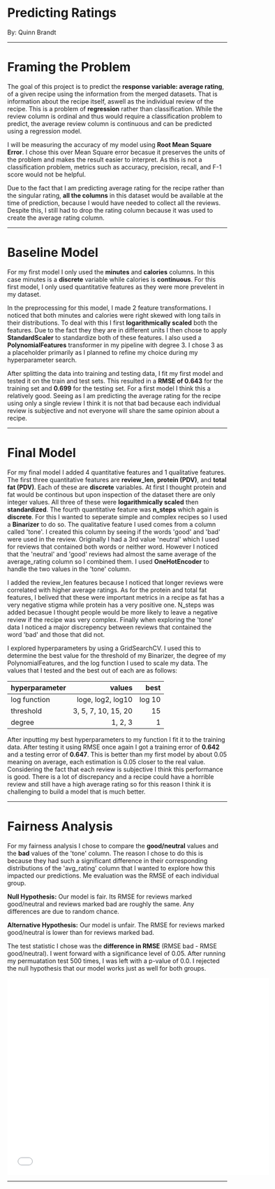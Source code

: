 # Predicting Ratings

By: Quinn Brandt

---

# Framing the Problem

The goal of this project is to predict the **response variable: average rating**, of a given recipe using the information from the merged datasets. That is information about the recipe itself, aswell as the individual review of the recipe. This is a problem of **regression** rather than classification. While the review column is ordinal and thus would require a classification problem to predict, the average review column is continuous and can be predicted using a regression model.

I will be measuring the accuracy of my model using **Root Mean Square Error**. I chose this over Mean Square error becasue it preserves the units of the problem and makes the result easier to interpret. As this is not a classification problem, metrics such as accuracy, precision, recall, and F-1 score would not be helpful.

Due to the fact that I am predicting average rating for the recipe rather than the singular rating, **all the columns** in this dataset would be available at the time of prediction, because I would have needed to collect all the reviews. Despite this, I still had to drop the rating column because it was used to create the average rating column.

---

# Baseline Model

For my first model I only used the **minutes** and **calories** columns. In this case minutes is a **discrete** variable while calories is **continuous**. For this first model, I only used quantitative features as they were more prevelent in my dataset. 

In the preprocessing for this model, I made 2 feature transformations. I noticed that both minutes and calories were right skewed with long tails in their distributions. To deal with this I first **logarithmically scaled** both the features. Due to the fact they they are in different units I then chose to apply **StandardScaler** to standardize both of these features. I also used a **PolynomialFeatures** transformer in my pipeline with degree 3. I chose 3 as a placeholder primarily as I planned to refine my choice during my hyperparameter search.

After splitting the data into training and testing data, I fit my first model and tested it on the train and test sets. This resulted in a **RMSE of 0.643** for the training set and **0.699** for the testing set. For a first model I think this a relatively good. Seeing as I am predicting the average rating for the recipe using only a single review I think it is not that bad because each individual review is subjective and not everyone will share the same opinion about a recipe.

---

# Final Model

For my final model I added 4 quantitative features and 1 qualitative features. The first three quantitative features are **review_len**, **protein (PDV)**, and **total fat (PDV)**. Each of these are **discrete** variables. At first I thought protein and fat would be continous but upon inspection of the dataset there are only integer values. All three of these were **logarithmically scaled** then **standardized**. The fourth quantitative feature was **n_steps** which again is **discrete**. For this I wanted to seperate simple and complex recipes so I used a **Binarizer** to do so. The qualitative feature I used comes from a column called 'tone'. I created this column by seeing if the words 'good' and 'bad' were used in the review. Originally I had a 3rd value 'neutral' which I used for reviews that contained both words or neither word. However I noticed that the 'neutral' and 'good' reviews had almost the same average of the average_rating column so I combined them. I used **OneHotEncoder** to handle the two values in the 'tone' column.

I added the review_len features because I noticed that longer reviews were correlated with higher average ratings. As for the protein and total fat features, I belived that these were important metrics in a recipe as fat has a very negative stigma while protein has a very positive one. N_steps was added becasue I thought people would be more likely to leave a negative review if the recipe was very complex. Finally when exploring the 'tone' data I noticed a major discrepency between reviews that contained the word 'bad' and those that did not.

I explored hyperparameters by using a GridSearchCV. I used this to determine the best value for the threshold of my Binarizer, the degree of my PolynomialFeatures, and the log function I used to scale my data. The values that I tested and the best out of each are as follows:

| hyperparameter   | values              | best      |
|:-----------------|--------------------:|----------:|
| log function     | loge, log2, log10   | log 10    |
| threshold        | 3, 5, 7, 10, 15, 20 | 15        |
| degree           | 1, 2, 3             | 1         |

After inputting my best hyperparameters to my function I fit it to the training data. After testing it using RMSE once again I got a training error of **0.642** and a testing error of **0.647**. This is better than my first model by about 0.05 meaning on average, each estimation is 0.05 closer to the real value. Considering the fact that each review is subjective I think this performance is good. There is a lot of discrepancy and a recipe could have a horrible review and still have a high average rating so for this reason I think it is challenging to build a model that is much better.

---

# Fairness Analysis

For my fairness analysis I chose to compare the **good/neutral** values and the **bad** values of the 'tone' column. The reason I chose to do this is because they had such a significant difference in their corresponding distributions of the 'avg_rating' column that I wanted to explore how this impacted our predictions. Me evaluation was the RMSE of each individual group. 

**Null Hypothesis:** Our model is fair. Its RMSE for reviews marked good/neutral and reviews marked bad are roughly the same. Any differences are due to random chance.

**Alternative Hypothesis:** Our model is unfair. The RMSE for reviews marked good/neutral is lower than for reviews marked bad.

The test statistic I chose was the **difference in RMSE** (RMSE bad - RMSE good/neutral). I went forward with a significance level of 0.05. After running my permuatation test 500 times, I was left with a p-value of 0.0. I rejected the null hypothesis that our model works just as well for both groups. 

<iframe src="assets/perm_test.html" width=600 height=450 frameBorder=0></iframe>

---
    
